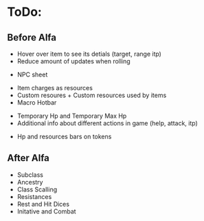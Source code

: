 # ToDo:

## Before Alfa

+ Hover over item to see its detials (target, range itp)
+ Reduce amount of updates when rolling
- NPC sheet
+ Item charges as resources
+ Custom resoures + Custom resources used by items
+ Macro Hotbar
- Temporary Hp and Temporary Max Hp
- Additional info about different actions in game (help, attack, itp)
+ Hp and resources bars on tokens

## After Alfa

- Subclass
- Ancestry
- Class Scalling
- Resistances
- Rest and Hit Dices
- Initative and Combat